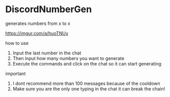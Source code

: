 
# DiscordNumberGen
generates numbers from x to x

https://imgur.com/a/huoTNUv

how to use

1. Input the last number in the chat
2. Then input how many numbers you want to generate
3. Execute the commands and click on the chat so it can start generating

important

1. I dont recommend more than 100 messages because of the cooldown
2. Make sure you are the only one typing in the chat it can break the chain!

